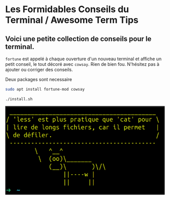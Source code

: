 # Les Formidables Conseils du Terminal / Awesome Term Tips 

## Voici une petite collection de conseils pour le terminal.

`fortune` est appelé à chaque ouverture d'un nouveau terminal et affiche un petit conseil, le tout décoré avec `cowsay`. Rien de bien fou.
N'hésitez pas à ajouter ou corriger des conseils.



Deux packages sont necessaire
```bash
sudo apt install fortune-mod cowsay 
```

```bash
./install.sh
```
![alt text](images/image.png)


